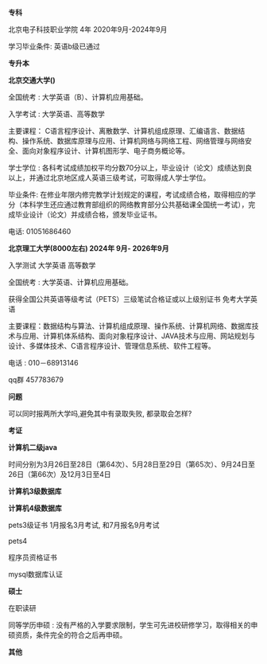 **专科**

北京电子科技职业学院 4年  2020年9月-2024年9月

学习毕业条件: 英语b级已通过





**专升本** 

**北京交通大学()**

全国统考 : 大学英语（B）、计算机应用基础。

入学考试 :  大学英语、高等数学

主要课程： C语言程序设计、离散数学、计算机组成原理、汇编语言、数据结构、操作系统、数据库原理与应用、计算机网络与网络工程、网络管理与网络安全、面向对象程序设计、计算机图形学、电子商务概论等。

学士学位 : 各科考试成绩加权平均分数70分以上，毕业设计（论文）成绩达到良以上，并通过北京地区成人英语三级考试，可取得成人学士学位。

毕业条件: 在修业年限内修完教学计划规定的课程，考试成绩合格，取得相应的学分（本科学生还应通过教育部组织的网络教育部分公共基础课全国统一考试），完成毕业设计（论文）并成绩合格，颁发毕业证书。

电话: 01051686460





**北京理工大学(8000左右) 2024年 9月- 2026年9月**

入学测试 大学英语 高等数学

全国统考 : 大学英语、计算机应用基础。

获得全国公共英语等级考试（PETS）三级笔试合格证或以上级别证书 免考大学英语

主要课程：数据结构与算法、计算机组成原理、操作系统、计算机网络、数据库技术与应用、计算机体系结构、面向对象程序设计、JAVA技术与应用、网站规划与设计、多媒体技术、C语言程序设计、管理信息系统、软件工程等。

电话 : 010－68913146

qq群 457783679

**问题** 

可以同时报两所大学吗,避免其中有录取失败, 都录取会怎样? 





**考证** 

**计算机二级java**   

时间分别为3月26日至28日（第64次）、5月28日至29日（第65次）、9月24日至26日（第66次）及12月3日至4日

**计算机3级数据库** 

**计算机4级数据库**

pets3级证书 1月报名3月考试, 和7月报名9月考试

pets4 

程序员资格证书

 

mysql数据库认证







**硕士** 

在职读研  

同等学历申硕 : 没有严格的入学要求限制，学生可先进校研修学习，取得相关的申硕资质，条件完全的符合之后再申硕。





**其他**

